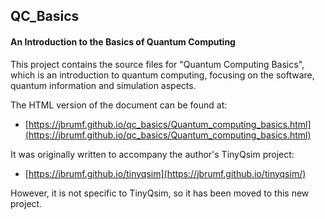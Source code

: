 ## QC_Basics

#### An Introduction to the Basics of Quantum Computing

This project contains the source files for "Quantum Computing Basics", which is an introduction to quantum computing, focusing on the software, quantum information and simulation aspects.

The HTML version of the document can be found at:

- [https://jbrumf.github.io/qc_basics/Quantum_computing_basics.html](https://jbrumf.github.io/qc_basics/Quantum_computing_basics.html)

It was originally written to accompany the author's TinyQsim project:

- [https://jbrumf.github.io/tinyqsim](https://jbrumf.github.io/tinyqsim/)

However, it is not specific to TinyQsim, so it has been moved to this new project. 
